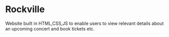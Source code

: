 # Rockville
Website built in HTML,CSS,JS to enable users to view relevant details about an upcoming concert and book tickets etc.
